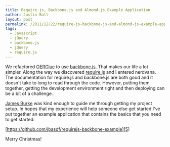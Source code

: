 ```yaml
---
title: Require.js, Backbone.js and Almond.js Example Application
author: Justin Ball
layout: post
permalink: /2011/12/22/require-js-backbone-js-and-almond-js-example-application/
tags:
  - Javascript
  - jQuery
  - backbone.js
  - jQuery
  - require.js
---
```

We refactored [OERGlue][1] to use [backbone.js][2]. That makes our life a lot simpler. Along the way we discovered [require.js][3] and I entered nerdvana. The documentation for require.js and backbone.js are both good and it doesn't take to long to read through the code. However, putting them together, getting the development environment right and then deploying can be a bit of a challenge.

 [1]: http://www.oerglue.com "OER Glue"
 [2]: http://documentcloud.github.com/backbone/ "Backbone.js"
 [3]: http://requirejs.org/ "Require.js"

[James Burke][4] was kind enough to guide me through getting my project setup. In hopes that my experience will help someone else get started I've put together an example application that contains the basics that you need to get started:

 [4]: http://tagneto.blogspot.com/ "James Burke"

[https://github.com/jbasdf/requirejs-backbone-example][5]

 [5]: https://github.com/jbasdf/requirejs-backbone-example "Require.js, jQuery, Backbone.js example application"

Merry Christmas!